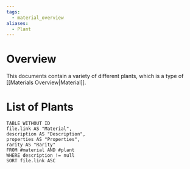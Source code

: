 ```yaml
---
tags:
  - material_overview
aliases:
  - Plant
---
```

# Overview
This documents contain a variety of different plants, which is a type of [[Materials Overview|Material]].
# List of Plants
```dataview
TABLE WITHOUT ID
file.link AS "Material",
description AS "Description",
properties AS "Properties",
rarity AS "Rarity"
FROM #material AND #plant
WHERE description != null
SORT file.link ASC
```
